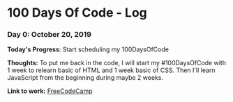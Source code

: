 # 100 Days Of Code - Log

### Day 0: October 20, 2019

**Today's Progress**: Start scheduling my 100DaysOfCode

**Thoughts:** To put me back in the code, I will start my #100DaysOfCode with 1 week to relearn basic of HTML and 1 week basic of CSS. Then I'll learn JavaScript from the beginning during maybe 2 weeks.

**Link to work:** [FreeCodeCamp](https://www.freecodecamp.org/)

